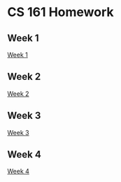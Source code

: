 # CS 161 Homework
<!DOCTYPE html>
<html>
<title<CS 161 WEEK 01</title>
<head>
  <link rel="stylesheet" type="text/css" href="styles/styles.css" />
</head>
<body>
  <h2>Week 1</h2>
  <a href="https://docs.google.com/document/d/1Z9bing6g51GYUJlQJJPxS2hDdKyP16B4ZpT5Ib9uKE4/edit?usp=sharing">Week 1</a>
  <h2>Week 2</h2>
  <a href="https://docs.google.com/document/d/19GFM_wbvIIT01x-hZDaNJOCVvs_yubYYbzDFeHCap3Y/edit?usp=sharing">Week 2</a>
  <h2>Week 3</h2>
  <a href="https://docs.google.com/document/d/1vGCM5j2nu9j5MGmgicDlW56XcaXhxLz3ZZ_yQTL3xIw/edit?usp=sharing">Week 3</a>
  <h2>Week 4</h2>
  <a href="https://docs.google.com/document/d/1MU43s8uJ6n2KsHq_wdxnUKY0Jx-wa6qNd1VHOKklq0c/edit?usp=sharing">Week 4</a>
</body>
</html>

